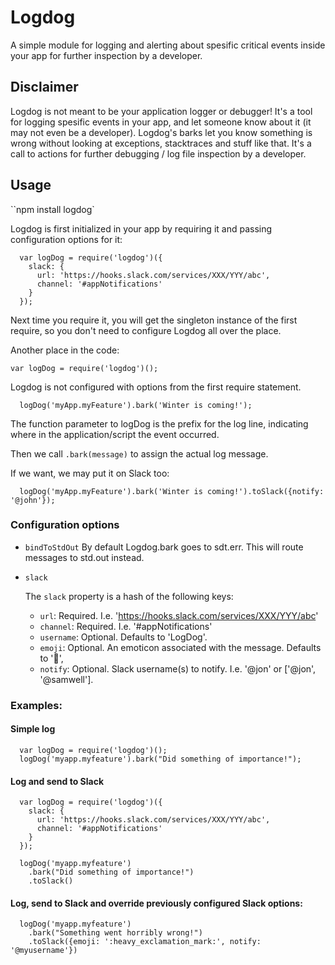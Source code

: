 # Logdog

A simple module for logging and alerting about spesific critical events inside your app for further inspection by a developer.

## Disclaimer

Logdog is not meant to be your application logger or debugger!
It's a tool for logging spesific events in your app, and let someone know about it (it may not even be a developer).
Logdog's barks let you know something is wrong without looking at exceptions, stacktraces and stuff like that.
It's a call to actions for further debugging / log file inspection by a developer.

## Usage

``npm install logdog`

Logdog is first initialized in your app by requiring it and passing configuration options for it:

```
  var logDog = require('logdog')({
    slack: {
      url: 'https://hooks.slack.com/services/XXX/YYY/abc',
      channel: '#appNotifications'
    }
  });
```

Next time you require it, you will get the singleton instance of the first require, so you don't need to
configure Logdog all over the place.

Another place in the code:

```
var logDog = require('logdog')();

```
Logdog is not configured with options from the first require statement.


```
  logDog('myApp.myFeature').bark('Winter is coming!');

```
The function parameter to logDog is the prefix for the log line, indicating where in the application/script the event occurred.

Then we call `.bark(message)` to assign the actual log message.

If we want, we may put it on Slack too:

```
  logDog('myApp.myFeature').bark('Winter is coming!').toSlack({notify: '@john'});

```


### Configuration options

  * `bindToStdOut`
    By default Logdog.bark goes to sdt.err. This will route messages to std.out instead.

  * `slack`

    The `slack` property is a hash of the following keys:

      * `url`: Required. I.e. 'https://hooks.slack.com/services/XXX/YYY/abc'
      * `channel`: Required. I.e. '#appNotifications'
      * `username`: Optional. Defaults to 'LogDog'.
      * `emoji`: Optional. An emoticon associated with the message. Defaults to ':dog:',
      * `notify`: Optional. Slack username(s) to notify. I.e. '@jon' or ['@jon', '@samwell'].


### Examples:

#### Simple log

```
  var logDog = require('logdog')();
  logDog('myapp.myfeature').bark("Did something of importance!");
```

#### Log and send to Slack

```
  var logDog = require('logdog')({
    slack: {
      url: 'https://hooks.slack.com/services/XXX/YYY/abc',
      channel: '#appNotifications'
    }
  });

  logDog('myapp.myfeature')
    .bark("Did something of importance!")
    .toSlack()
```

#### Log, send to Slack and override previously configured Slack options:

```
  logDog('myapp.myfeature')
    .bark("Something went horribly wrong!")
    .toSlack({emoji: ':heavy_exclamation_mark:', notify: '@myusername'})
```
